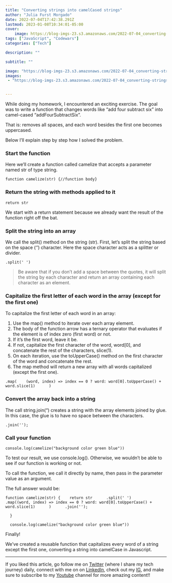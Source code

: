 ```yaml
---
title: "Converting strings into camelCased strings"
author: "Julia Furst Morgado"
date: 2022-07-04T17:42:38.291Z
lastmod: 2023-01-08T10:34:01-05:00
cover:
    image: https://blog-imgs-23.s3.amazonaws.com/2022-07-04_converting-strings-into-camelcased-strings_0.png
tags: ["JavaScript", "Codewars"]
categories: ["Tech"]

description: ""

subtitle: ""

image: "https://blog-imgs-23.s3.amazonaws.com/2022-07-04_converting-strings-into-camelcased-strings_0.png" 
images:
 - "https://blog-imgs-23.s3.amazonaws.com/2022-07-04_converting-strings-into-camelcased-strings_0.png"


---
```


While doing my homework, I encountered an exciting exercise. The goal was to write a function that changes words like “add four subtract six” into camel-cased “addFourSubtractSix”.

That is: removes all spaces, and each word besides the first one becomes uppercased.

Below I’ll explain step by step how I solved the problem.

### Start the function

Here we’ll create a function called camelize that accepts a parameter named str of type string.

```
function camelize(str) {//function body}
```

### Return the string with methods applied to it

```
return str
```

We start with a return statement because we already want the result of the function right off the bat.

### Split the string into an array

We call the split() method on the string (str). First, let’s split the string based on the space (‘’) character. Here the space character acts as a splitter or divider.

```
.split(' ')
```

> Be aware that if you don’t add a space between the quotes, it will split the string by each character and return an array containing each character as an element.

### Capitalize the first letter of each word in the array (except for the first one)

To capitalize the first letter of each word in an array:

1. Use the map() method to iterate over each array element.
2. The body of the function arrow has a ternary operator that evaluates if the element is of index zero (first word) or not.
3. If it’s the first word, leave it be.
4. If not, capitalize the first character of the word, word[0], and concatenate the rest of the characters, slice(1).
5. On each iteration, use the toUpperCase() method on the first character of the word and concatenate the rest.
6. The map method will return a new array with all words capitalized (except the first one).

```
.map(    (word, index) => index == 0 ? word: word[0].toUpperCase() + word.slice(1)      )
```

### Convert the array back into a string

The call string.join(“) creates a string with the array elements joined by glue. In this case, the glue is to have no space between the characters.

```
.join('');
```

### Call your function

```
console.log(camelize("background color green blue"))
```

To test our result, we use console.log(). Otherwise, we wouldn’t be able to see if our function is working or not.

To call the function, we call it directly by name, then pass in the parameter value as an argument.

The full answer would be:

```
function camelize(str) {    return str      .split(' ')      .map((word, index) => index == 0 ? word: word[0].toUpperCase() + word.slice(1)      )      .join(''); 

  }

  console.log(camelize("background color green blue"))
```

Finally!

We’ve created a reusable function that capitalizes every word of a string except the first one, converting a string into camelCase in Javascript.

***
If you liked this article, go follow me on [Twitter](https://twitter.com/juliafmorgado) (where I share my tech journey) daily, connect with me on on [LinkedIn](https://www.linkedin.com/in/juliafmorgado/), check out my [IG](https://www.instagram.com/juliafmorgado/), and make sure to subscribe to my [Youtube](https://www.youtube.com/c/JuliaFMorgado) channel for more amazing content!!
